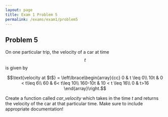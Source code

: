 ```yaml
---
layout: page
title: Exam 1 Problem 5
permalink: /exams/exam1/problem5
---
```


## Problem 5

On one particular trip, the velocity of a car at time $$t$$ is given by

$$\text{velocity at $t$} = \left\lbrace\begin{array}{cc}
0 & t \leq 0\\
10t & 0 < t\leq 6\\
60  & 6< t\leq 10\\
160-10t & 10 < t \leq 16\\
0 & t>16
\end{array}\right.$$


Create a function called *car_velocity* which takes in the time *t* and returns the velocity of the car at that particular time.  Make sure to include appropriate documentation!


